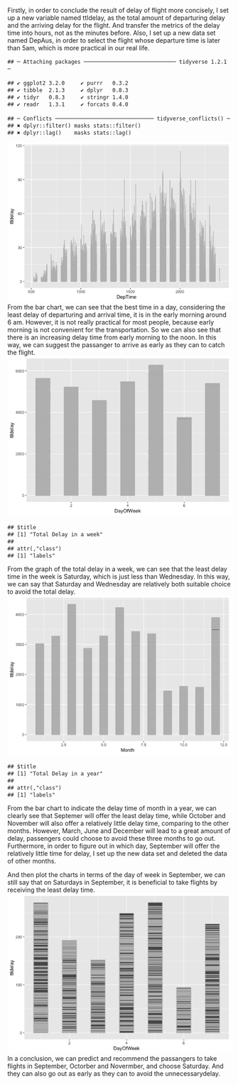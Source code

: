 Firstly, in order to conclude the result of delay of flight more
concisely, I set up a new variable named ttldelay, as the total amount
of departuring delay and the arriving delay for the flight. And transfer
the metrics of the delay time into hours, not as the minutes before.
Also, I set up a new data set named DepAus, in order to select the
flight whose departure time is later than 5am, which is more practical
in our real life.

    ## ─ Attaching packages ───────────────────────────── tidyverse 1.2.1 ─

    ## ✔ ggplot2 3.2.0     ✔ purrr   0.3.2
    ## ✔ tibble  2.1.3     ✔ dplyr   0.8.3
    ## ✔ tidyr   0.8.3     ✔ stringr 1.4.0
    ## ✔ readr   1.3.1     ✔ forcats 0.4.0

    ## ─ Conflicts ─────────────────────────────── tidyverse_conflicts() ─
    ## ✖ dplyr::filter() masks stats::filter()
    ## ✖ dplyr::lag()    masks stats::lag()

![](hw1-q1_files/figure-markdown_strict/unnamed-chunk-2-1.png) From the
bar chart, we can see that the best time in a day, considering the least
delay of departuring and arrival time, it is in the early morning around
6 am. However, it is not really practical for most people, because early
morning is not convenient for the transportation. So we can also see
that there is an increasing delay time from early morning to the noon.
In this way, we can suggest the passanger to arrive as early as they can
to catch the flight.
![](hw1-q1_files/figure-markdown_strict/unnamed-chunk-3-1.png)

    ## $title
    ## [1] "Total Delay in a week"
    ## 
    ## attr(,"class")
    ## [1] "labels"

From the graph of the total delay in a week, we can see that the least
delay time in the week is Saturday, which is just less than Wednesday.
In this way, we can say that Saturday and Wednesday are relatively both
suitable choice to avoid the total delay.
![](hw1-q1_files/figure-markdown_strict/unnamed-chunk-4-1.png)

    ## $title
    ## [1] "Total Delay in a year"
    ## 
    ## attr(,"class")
    ## [1] "labels"

From the bar chart to indicate the delay time of month in a year, we can
clearly see that Septemer will offer the least delay time, while October
and November will also offer a relatively little delay time, comparing
to the other months. However, March, June and December will lead to a
great amount of delay, passengers could choose to avoid these three
months to go out. Furthermore, in order to figure out in which day,
September will offer the relatively little time for delay, I set up the
new data set and deleted the data of other months.

And then plot the charts in terms of the day of week in September, we
can still say that on Saturdays in September, it is beneficial to take
flights by receiving the least delay time.
![](hw1-q1_files/figure-markdown_strict/unnamed-chunk-6-1.png) In a
conclusion, we can predict and recommend the passangers to take flights
in September, Octorber and Novermber, and choose Saturday. And they can
also go out as early as they can to avoid the unnecessarydelay.
